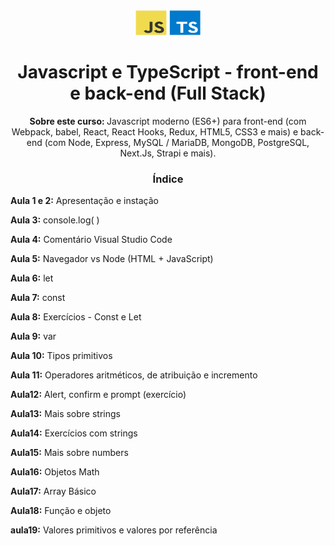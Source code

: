 
<div align="center">
 <img alt="JavaScript" height="40" width="50" src="https://raw.githubusercontent.com/devicons/devicon/master/icons/javascript/javascript-original.svg">
    <img alt="Typescript" height="40" width="50" src="https://raw.githubusercontent.com/devicons/devicon/master/icons/typescript/typescript-plain.svg">
</div>

<h1 align="center"> Javascript e TypeScript - front-end e back-end (Full Stack) </h1>

<div align="center">
    <strong> Sobre este curso: </strong> Javascript moderno (ES6+) para front-end (com Webpack, babel, React, React Hooks, Redux, HTML5, CSS3 e mais) e back-end (com Node, Express, MySQL / MariaDB, MongoDB, PostgreSQL, Next.Js, Strapi e mais). 
</div>

<h3 align="center"> Índice </h3>

**Aula 1 e 2:** Apresentação e instação

**Aula 3:** console.log( )

**Aula 4:** Comentário Visual Studio Code

**Aula 5:** Navegador vs Node (HTML + JavaScript)

**Aula 6:** let

**Aula 7:** const

**Aula 8:** Exercícios - Const e Let

**Aula 9:** var

**Aula 10:** Tipos primitivos

**Aula 11:** Operadores aritméticos, de atribuição e incremento

**Aula12:** Alert, confirm e prompt (exercício)

**Aula13:** Mais sobre strings

**Aula14:** Exercícios com strings

**Aula15:** Mais sobre numbers

**Aula16:** Objetos Math

**Aula17:** Array Básico

**Aula18:** Função e objeto

**aula19:** Valores primitivos e valores por referência
